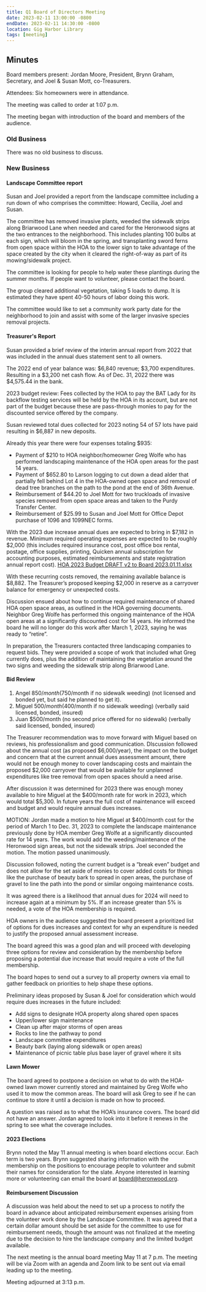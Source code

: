```yaml
---
title: Q1 Board of Directors Meeting
date: 2023-02-11 13:00:00 -0800
endDate: 2023-02-11 14:30:00 -0800
location: Gig Harbor Library
tags: [meeting]
---
```


## Minutes

Board members present: Jordan Moore, President, Brynn Graham, Secretary, and Joel & Susan Mott, co-Treasurers.

Attendees: Six homeowners were in attendance.

The meeting was called to order at 1:07 p.m.

The meeting began with introduction of the board and members of the audience. 

### Old Business

There was no old business to discuss.

### New Business

#### Landscape Committee report

Susan and Joel provided a report from the landscape committee including a run down of who comprises the committee: Howard, Cecilia, Joel and Susan.

The committee has removed invasive plants, weeded the sidewalk strips along Briarwood Lane when needed and cared for the Heronwood signs at the two entrances to the neighborhood. This includes planting 100 bulbs at each sign, which will bloom in the spring, and transplanting sword ferns from open space within the HOA to the lower sign to take advantage of the space created by the city when it cleared the right-of-way as part of its mowing/sidewalk project.

The committee is looking for people to help water these plantings during the summer months. If people want to volunteer, please contact the board.

The group cleared additional vegetation, taking 5 loads to dump. It is estimated they have spent 40-50 hours of labor doing this work.

The committee would like to set a community work party date for the neighborhood to join and assist with some of the larger invasive species removal projects. 

#### Treasurer's Report

Susan provided a brief review of the interim annual report from 2022 that was included in the annual dues statement sent to all owners. 

The 2022 end of year balance was: $6,840 revenue; $3,700 expenditures. Resulting in a $3,200 net cash flow. As of Dec. 31, 2022 there was $4,575.44 in the bank.

2023 budget review: Fees collected by the HOA to pay the BAT Lady for its backflow testing services will be held by the HOA in its account, but are not part of the budget because these are pass-through monies to pay for the discounted service offered by the company.

Susan reviewed total dues collected for 2023 noting 54 of 57 lots have paid resulting in $6,887 in new deposits. 

Already this year there were four expenses totaling $935:
* Payment of $210 to HOA neighbor/homeowner Greg Wolfe who has performed landscaping maintenance of the HOA open areas for the past 14 years.
* Payment of $652.80 to Larson logging to cut down a dead alder that partially fell behind Lot 4 in the HOA-owned open space and removal of dead tree branches on the path to the pond at the end of 36th Avenue.
* Reimbursement of $44.20 to Joel Mott for two truckloads of invasive species removed from open space areas and taken to the Purdy Transfer Center.
* Reimbursement of $25.99 to Susan and Joel Mott for Office Depot purchase of 1096 and 1099NEC forms.

With the 2023 due increase annual dues are expected to bring in $7,182 in revenue. Minimum required operating expenses are expected to be roughly $2,000 (this includes required insurance cost, post office box rental, postage, office supplies, printing, Quicken annual subscription for accounting purposes, estimated reimbursements and state registration annual report cost). [HOA 2023 Budget DRAFT v2 to Board 2023.01.11.xlsx](https://heronwood.org/HOA2023%20Budget%20DRAFT%20v2%20to%20Board%202023.01.11.xlsx)

With these recurring costs removed, the remaining available balance is $8,882. The Treasurer’s proposed keeping $2,000 in reserve as a carryover balance for emergency or unexpected costs.

Discussion ensued about how to continue required maintenance of shared HOA open space areas, as outlined in the HOA governing documents. Neighbor Greg Wolfe has performed this ongoing maintenance of the HOA open areas at a significantly discounted cost for 14 years. He informed the board he will no longer do this work after March 1, 2023, saying he was ready to “retire”. 

In preparation, the Treasurers contacted three landscaping companies to request bids. They were provided a scope of work that included what Greg currently does, plus the addition of maintaining the vegetation around the two signs and weeding the sidewalk strip along Briarwood Lane.

#### Bid Review

1. Angel $850/month ($750/month if no sidewalk weeding) (not licensed and bonded yet, but said he planned to get it).
2. Miguel $500/month ($400/month if no sidewalk weeding) (verbally said licensed, bonded, insured)
3. Juan $500/month (no second price offered for no sidewalk) (verbally said licensed, bonded, insured)

The Treasurer recommendation was to move forward with Miguel based on reviews, his professionalism and good communication.
DIscussion followed about the annual cost (as proposed $6,000/year), the impact on the budget and concern that at the current annual dues assessment amount, there would not be enough money to cover landscaping costs and maintain the proposed $2,000 carryover that would be available for unplanned expenditures like tree removal from open spaces should a need arise.

After discussion it was determined for 2023 there was enough money available to hire Miguel at the $400/month rate for work in 2023, which would total $5,300. In future years the full cost of maintenance will exceed and budget and would require annual dues increases.

MOTION: Jordan made a motion to hire Miguel at $400/month cost for the period of March 1 to Dec. 31, 2023 to complete the landscape maintenance previously done by HOA member Greg Wolfe at a significantly discounted rate for 14 years. The work would add the weeding/maintenance of the Heronwood sign areas, but not the sidewalk strips. Joel seconded the motion. The motion passed unanimously.

Discussion followed, noting the current budget is a “break even” budget and does not allow for the set aside of monies to cover added costs for things like the purchase of beauty bark to spread in open areas, the purchase of gravel to line the path into the pond or similar ongoing maintenance costs.

It was agreed there is a likelihood that annual dues for 2024 will need to increase again at a minimum by 5%. If an increase greater than 5% is needed, a vote of the HOA membership is required.

HOA owners in the audience suggested the board present a prioritized list of options for dues increases and context for why an expenditure is needed to justify the proposed annual assessment increase. 

The board agreed this was a good plan and will proceed with developing three options for review and consideration by the membership before proposing a potential due increase that would require a vote of the full membership.

The board hopes to send out a survey to all property owners via email to gather feedback on priorities to help shape these options.

Preliminary ideas proposed by Susan & Joel for consideration which would require dues increases in the future included:

* Add signs to designate HOA property along shared open spaces
* Upper/lower sign maintenance
* Clean up after major storms of open areas
* Rocks to line the pathway to pond
* Landscape committee expenditures
* Beauty bark (laying along sidewalk or open areas)
* Maintenance of picnic table plus base layer of gravel where it sits

#### Lawn Mower

The board agreed to postpone a decision on what to do with the HOA-owned lawn mower currently stored and maintained by Greg Wolfe who used it to mow the common areas. The board will ask Greg to see if he can continue to store it until a decision is made on how to proceed.

A question was raised as to what the HOA’s insurance covers. The board did not have an answer. Jordan agreed to look into it before it renews in the spring to see what the coverage includes.

#### 2023 Elections

Brynn noted the May 11 annual meeting is when board elections occur. Each term is two years. Brynn suggested sharing information with the membership on the positions to encourage people to volunteer and submit their names for consideration for the slate. Anyone interested in learning more or volunteering can email the board at board@heronwood.org.

#### Reimbursement Discussion

A discussion was held about the need to set up a process to notify the board in advance about anticipated reimbursement expenses arising from the volunteer work done by the Landscape Committee. It was agreed that a certain dollar amount should be set aside for the committee to use for reimbursement needs, though the amount was not finalized at the meeting due to the decision to hire the landscape company and the limited budget available.

The next meeting is the annual board meeting May 11 at 7 p.m. The meeting will be via Zoom with an agenda and Zoom link to be sent out via email leading up to the meeting.

Meeting adjourned at 3:13 p.m.
